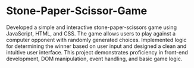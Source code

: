 # Stone-Paper-Scissor-Game
Developed a simple and interactive stone-paper-scissors game using JavaScript, HTML, and CSS. The game allows users to play against a computer opponent with randomly generated choices. Implemented logic for determining the winner based on user input and designed a clean and intuitive user interface. This project demonstrates proficiency in front-end development, DOM manipulation, event handling, and basic game logic.
